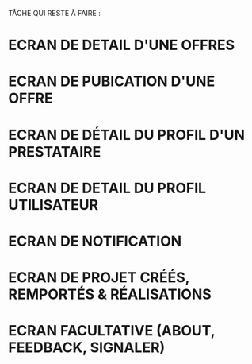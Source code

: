 TÂCHE QUI RESTE À FAIRE :
 # ECRAN DE DETAIL D'UNE OFFRES
 # ECRAN DE PUBICATION D'UNE OFFRE
 # ECRAN DE DÉTAIL DU PROFIL D'UN PRESTATAIRE
 # ECRAN DE DETAIL DU PROFIL UTILISATEUR
 # ECRAN DE NOTIFICATION
 # ECRAN DE PROJET CRÉÉS, REMPORTÉS & RÉALISATIONS
 # ECRAN FACULTATIVE (ABOUT, FEEDBACK, SIGNALER)
